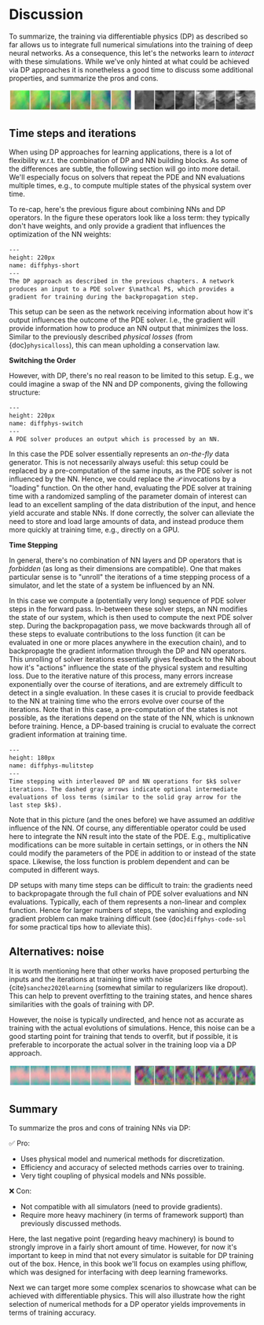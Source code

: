Discussion
=======================

To summarize, the training via differentiable physics (DP) as described so far allows us
to integrate full numerical simulations into the training of deep neural networks.
As a consequence, this let's the networks learn to _interact_ with these simulations. 
While we've only hinted at what could be
achieved via DP approaches it is nonetheless a good time to discuss some 
additional properties, and summarize the pros and cons.


![Divider](resources/divider4.jpg)


## Time steps and iterations

When using DP approaches for learning applications, 
there is a lot of flexibility w.r.t. the combination of DP and NN building blocks. 
As some of the differences are subtle, the following section will go into more detail.
We'll especially focus on solvers that repeat the PDE and NN evaluations multiple times,
e.g., to compute multiple states of the physical system over time.

To re-cap, here's the previous figure about combining NNs and DP operators. 
In the figure these operators look like a loss term: they typically don't have weights,
and only provide a gradient that influences the optimization of the NN weights:

```{figure} resources/diffphys-shortened.jpg
---
height: 220px
name: diffphys-short
---
The DP approach as described in the previous chapters. A network produces an input to a PDE solver $\mathcal P$, which provides a gradient for training during the backpropagation step.
```

This setup can be seen as the network receiving information about how it's output influences the outcome of the PDE solver. I.e., the gradient will provide information how to produce an NN output that minimizes the loss. 
Similar to the previously described _physical losses_ (from {doc}`physicalloss`), this can mean upholding a conservation law.

**Switching the Order** 

However, with DP, there's no real reason to be limited to this setup. E.g., we could imagine a swap of the NN and DP components, giving the following structure:

```{figure} resources/diffphys-switched.jpg
---
height: 220px
name: diffphys-switch
---
A PDE solver produces an output which is processed by an NN.
```

In this case the PDE solver essentially represents an _on-the-fly_ data generator. This is not necessarily always useful: this setup could be replaced by a pre-computation of the same inputs, as the PDE solver is not influenced by the NN. Hence, we could replace the $\mathcal P$ invocations by a "loading" function. On the other hand, evaluating the PDE solver at training time with a randomized sampling of the parameter domain of interest can lead to an excellent sampling of the data distribution of the input, and hence yield accurate and stable NNs. If done correctly, the solver can alleviate the need to store and load large amounts of data, and instead produce them more quickly at training time, e.g., directly on a GPU.

**Time Stepping** 

In general, there's no combination of NN layers and DP operators that is _forbidden_ (as long as their dimensions are compatible). One that makes particular sense is to "unroll" the iterations of a time stepping process of a simulator, and let the state of a system be influenced by an NN.

In this case we compute a (potentially very long) sequence of PDE solver steps in the forward pass. In-between these solver steps, an NN modifies the state of our system, which is then used to compute the next PDE solver step. During the backpropagation pass, we move backwards through all of these steps to evaluate contributions to the loss function (it can be evaluated in one or more places anywhere in the execution chain), and to backpropagte the gradient information through the DP and NN operators. This unrolling of solver iterations essentially gives feedback to the NN about how it's "actions" influence the state of the physical system and resulting loss. Due to the iterative nature of this process, many errors increase exponentially over the course of iterations, and are extremely difficult to detect in a single evaluation. In these cases it is crucial to provide feedback to the NN at training time who the errors evolve over course of the iterations. Note that in this case, a pre-computation of the states is not possible, as the iterations depend on the state of the NN, which is unknown before training. Hence, a DP-based training is crucial to evaluate the correct gradient information at training time. 

```{figure} resources/diffphys-multistep.jpg
---
height: 180px
name: diffphys-mulitstep
---
Time stepping with interleaved DP and NN operations for $k$ solver iterations. The dashed gray arrows indicate optional intermediate evaluations of loss terms (similar to the solid gray arrow for the last step $k$).
```

Note that in this picture (and the ones before) we have assumed an _additive_ influence of the NN. Of course, any differentiable operator could be used here to integrate the NN result into the state of the PDE. E.g., multiplicative modifications can be more suitable in certain settings, or in others the NN could modify the parameters of the PDE in addition to or instead of the state space. Likewise, the loss function is problem dependent and can be computed in different ways.

DP setups with many time steps can be difficult to train: the gradients need to backpropagate through the full chain of PDE solver evaluations and NN evaluations. Typically, each of them represents a non-linear and complex function. Hence for larger numbers of steps, the vanishing and exploding gradient problem can make training difficult (see {doc}`diffphys-code-sol` for some practical tips how to alleviate this).

## Alternatives: noise

It is worth mentioning here that other works have proposed perturbing the inputs and 
the iterations at training time with noise {cite}`sanchez2020learning` (somewhat similar to
regularizers like dropout). 
This can help to prevent overfitting to the training states, and hence shares similarities
with the goals of training with DP. 

However, the noise is typically undirected, and hence not as accurate as training with 
the actual evolutions of simulations. Hence, this noise can be a good starting point 
for training that tends to overfit, but if possible, it is preferable to incorporate the
actual solver in the training loop via a DP approach.


![Divider](resources/divider5.jpg)

## Summary

To summarize the pros and cons of training NNs via DP:

✅ Pro: 
- Uses physical model and numerical methods for discretization.
- Efficiency and accuracy of selected methods carries over to training.
- Very tight coupling of physical models and NNs possible.

❌ Con: 
- Not compatible with all simulators (need to provide gradients).
- Require more heavy machinery (in terms of framework support) than previously discussed methods.

Here, the last negative point (regarding heavy machinery) is bound to strongly improve in a fairly short amount of time. However, for now it's important to keep in mind that not every simulator is suitable for DP training out of the box. Hence, in this book we'll focus on examples using phiflow, which was designed for interfacing with deep learning frameworks. 

Next we can target more some complex scenarios to showcase what can be achieved with differentiable physics.
This will also illustrate how the right selection of numerical methods for a DP operator yields improvements in terms of training accuracy.
